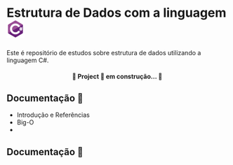 # Estrutura de Dados com a linguagem <img src="https://raw.githubusercontent.com/devicons/devicon/master/icons/csharp/csharp-original.svg" alt="csharp" width="40" height="40"/> </a> 

Este é repositório de estudos sobre estrutura de dados utilizando a linguagem C#.<br/>

 <h4 align="center"> 
	🚧  Project 🚀 em construção...  🚧
 </h4>

## Documentação 📝<br/>

- Introdução e Referências
- Big-O
- 

 ## Documentação 🧮


